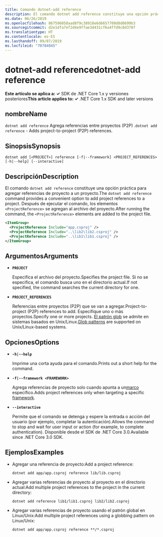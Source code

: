 ```yaml
---
title: Comando dotnet-add reference
description: El comando dotnet add reference constituye una opción práctica para agregar referencias entre proyectos.
ms.date: 06/26/2019
ms.openlocfilehash: 867596058aad8f9c38918e6d6657709d0d0699b3
ms.sourcegitcommit: d2e1dfa7ef2d4e9ffae3d431cf6a4ffd9c8d378f
ms.translationtype: HT
ms.contentlocale: es-ES
ms.lasthandoff: 09/07/2019
ms.locfileid: "70784045"
---
```

# <a name="dotnet-add-reference"></a><span data-ttu-id="2f243-103">dotnet-add reference</span><span class="sxs-lookup"><span data-stu-id="2f243-103">dotnet-add reference</span></span>

<span data-ttu-id="2f243-104">**Este artículo se aplica a: ✓** SDK de .NET Core 1.x y versiones posteriores</span><span class="sxs-lookup"><span data-stu-id="2f243-104">**This article applies to: ✓** .NET Core 1.x SDK and later versions</span></span>

<!-- todo: uncomment when all CLI commands are reviewed
[!INCLUDE [topic-appliesto-net-core-all](../../../includes/topic-appliesto-net-core-all.md)]
-->

## <a name="name"></a><span data-ttu-id="2f243-105">nombre</span><span class="sxs-lookup"><span data-stu-id="2f243-105">Name</span></span>

<span data-ttu-id="2f243-106">`dotnet add reference` Agrega referencias entre proyectos (P2P) .</span><span class="sxs-lookup"><span data-stu-id="2f243-106">`dotnet add reference` - Adds project-to-project (P2P) references.</span></span>

## <a name="synopsis"></a><span data-ttu-id="2f243-107">Sinopsis</span><span class="sxs-lookup"><span data-stu-id="2f243-107">Synopsis</span></span>

`dotnet add [<PROJECT>] reference [-f|--framework] <PROJECT_REFERENCES> [-h|--help] [--interactive]`

## <a name="description"></a><span data-ttu-id="2f243-108">Descripción</span><span class="sxs-lookup"><span data-stu-id="2f243-108">Description</span></span>

<span data-ttu-id="2f243-109">El comando `dotnet add reference` constituye una opción práctica para agregar referencias de proyecto a un proyecto.</span><span class="sxs-lookup"><span data-stu-id="2f243-109">The `dotnet add reference` command provides a convenient option to add project references to a project.</span></span> <span data-ttu-id="2f243-110">Después de ejecutar el comando, los elementos `<ProjectReference>` se agregan al archivo del proyecto.</span><span class="sxs-lookup"><span data-stu-id="2f243-110">After running the command, the `<ProjectReference>` elements are added to the project file.</span></span>

```xml
<ItemGroup>
  <ProjectReference Include="app.csproj" />
  <ProjectReference Include="..\lib2\lib2.csproj" />
  <ProjectReference Include="..\lib1\lib1.csproj" />
</ItemGroup>
```

## <a name="arguments"></a><span data-ttu-id="2f243-111">Argumentos</span><span class="sxs-lookup"><span data-stu-id="2f243-111">Arguments</span></span>

* **`PROJECT`**

  <span data-ttu-id="2f243-112">Especifica el archivo del proyecto.</span><span class="sxs-lookup"><span data-stu-id="2f243-112">Specifies the project file.</span></span> <span data-ttu-id="2f243-113">Si no se especifica, el comando busca uno en el directorio actual.</span><span class="sxs-lookup"><span data-stu-id="2f243-113">If not specified, the command searches the current directory for one.</span></span>

* **`PROJECT_REFERENCES`**

  <span data-ttu-id="2f243-114">Referencias entre proyectos (P2P) que se van a agregar.</span><span class="sxs-lookup"><span data-stu-id="2f243-114">Project-to-project (P2P) references to add.</span></span> <span data-ttu-id="2f243-115">Especifique uno o más proyectos.</span><span class="sxs-lookup"><span data-stu-id="2f243-115">Specify one or more projects.</span></span> <span data-ttu-id="2f243-116">[El patrón glob](https://en.wikipedia.org/wiki/Glob_(programming)) se admite en sistemas basados en Unix/Linux.</span><span class="sxs-lookup"><span data-stu-id="2f243-116">[Glob patterns](https://en.wikipedia.org/wiki/Glob_(programming)) are supported on Unix/Linux-based systems.</span></span>

## <a name="options"></a><span data-ttu-id="2f243-117">Opciones</span><span class="sxs-lookup"><span data-stu-id="2f243-117">Options</span></span>

* **`-h|--help`**

  <span data-ttu-id="2f243-118">Imprime una corta ayuda para el comando.</span><span class="sxs-lookup"><span data-stu-id="2f243-118">Prints out a short help for the command.</span></span>

* **`-f|--framework <FRAMEWORK>`**

  <span data-ttu-id="2f243-119">Agrega referencias de proyecto solo cuando apunta a un[marco](../../standard/frameworks.md) específico.</span><span class="sxs-lookup"><span data-stu-id="2f243-119">Adds project references only when targeting a specific [framework](../../standard/frameworks.md).</span></span>

* **`--interactive`**

  <span data-ttu-id="2f243-120">Permite que el comando se detenga y espere la entrada o acción del usuario (por ejemplo, completar la autenticación).</span><span class="sxs-lookup"><span data-stu-id="2f243-120">Allows the command to stop and wait for user input or action (for example, to complete authentication).</span></span> <span data-ttu-id="2f243-121">Disponible desde el SDK de .NET Core 3.0.</span><span class="sxs-lookup"><span data-stu-id="2f243-121">Available since .NET Core 3.0 SDK.</span></span>

## <a name="examples"></a><span data-ttu-id="2f243-122">Ejemplos</span><span class="sxs-lookup"><span data-stu-id="2f243-122">Examples</span></span>

* <span data-ttu-id="2f243-123">Agregar una referencia de proyecto:</span><span class="sxs-lookup"><span data-stu-id="2f243-123">Add a project reference:</span></span>

  ```console
  dotnet add app/app.csproj reference lib/lib.csproj
  ```

* <span data-ttu-id="2f243-124">Agregar varias referencias de proyecto al proyecto en el directorio actual:</span><span class="sxs-lookup"><span data-stu-id="2f243-124">Add multiple project references to the project in the current directory:</span></span>

  ```console
  dotnet add reference lib1/lib1.csproj lib2/lib2.csproj
  ```

* <span data-ttu-id="2f243-125">Agregar varias referencias de proyecto usando el patrón global en Linux/Unix:</span><span class="sxs-lookup"><span data-stu-id="2f243-125">Add multiple project references using a globbing pattern on Linux/Unix:</span></span>

  ```console
  dotnet add app/app.csproj reference **/*.csproj
  ```
